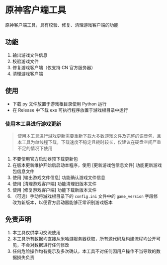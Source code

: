 # 原神客户端工具

原神客户端工具，具有校验、修复、清理游戏客户端的功能

## 功能

1. 输出游戏文件信息
2. 校验游戏文件
3. 修复游戏客户端（仅支持 CN 官方服务器）
4. 清理游戏客户端

## 使用

- 下载 py 文件放置于游戏根目录使用 Python 运行
- 在 Release 中下载 exe 可执行程序放置于游戏根目录中运行

### 使用本工具进行游戏更新

> 使用本工具进行游戏更新需要重新下载大多数游戏文件及完整的语音包，且本工具为单线程下载，下载速度不稳定且耗时较长，仅建议在硬盘空间严重不足的情况下使用

1. 不要使用官方启动器预下载更新包
2. 在版本更新维护开始后启动本程序，使用 [更新游戏包信息文件] 功能更新游戏包信息文件
3. 使用 [输出游戏文件信息] 功能确认游戏文件信息
4. 使用 [清理游戏客户端] 功能清理旧版本文件
5. 使用 [修复游戏客户端] 功能下载新版本文件
6. （可选）手动将游戏根目录下的 `config.ini` 文件中的 `game_version` 字段修改为新版本，以便官方启动器能够正常识别游戏版本

## 免责声明

1. 本工具仅供学习交流使用
2. 本工具所有数据均直接从米哈游服务器获取，所有源代码及构建流程均公开可见，不会对数据进行任何修改
3. 任何危险操作均有提示及多次确认，本工具不对任何因用户操作不当导致的数据损失负责
